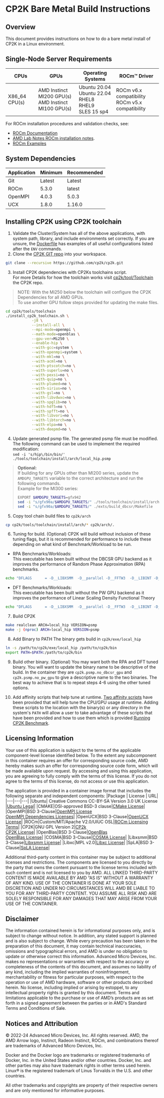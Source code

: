 # CP2K Bare Metal Build Instructions 

## Overview
This document provides instructions on how to do a bare metal install of CP2K in a Linux environment. 

## Single-Node Server Requirements
| CPUs | GPUs | Operating Systems | ROCm™ Driver |
| ---- | ---- | ----------------- | ------------ |
| X86_64 CPU(s) | AMD Instinct MI200 GPU(s) <br>  AMD Instinct MI100 GPU(s) | Ubuntu 20.04 <br> Ubuntu 22.04 <BR> RHEL8 <br> RHEL9 <br> SLES 15 sp4 | ROCm v6.x compatibility<br>ROCm v5.x compatibility |

For ROCm installation procedures and validation checks, see:
* [ROCm Documentation](https://rocm.docs.amd.com)
* [AMD Lab Notes ROCm installation notes](https://github.com/amd/amd-lab-notes/tree/release/rocm-installation).
* [ROCm Examples](https://github.com/amd/rocm-examples)

## System Dependencies
|Application|Minimum|Recommended|
|---|---|---|
|Git|Latest|Latest|
|ROCm|5.3.0|latest|
|OpenMPI|4.0.3|5.0.3|
|UCX|1.8.0|1.16.0|


## Installing CP2K using CP2K toolchain

1. Validate the Cluster/System has all of the above applications, with system path, library, and include environments set correctly. If you are unsure, the [Dockerfile](/cp2k/docker/Dockerfile) has examples of all useful configurations listed after the `ENV` commands. 
2. Clone the [CP2K GIT repo](https://github.com/cp2k/cp2k.git) into your workspace. 
```bash
git clone --recursive https://github.com/cp2k/cp2k.git
```
3. Install CP2K dependencies with CP2Ks toolchains script.  
For more Details for how the toolchain works visit [cp2k/tool/Toolchain](https://github.com/cp2k/cp2k/tree/master/tools/toolchain) the CP2K repo.

> NOTE: With the Mi250 below the toolchain will configure the CP2K Dependencies for all AMD GPUs.  
> To use another GPU follow steps provided for updating the make files. 

```bash
cd cp2k/tools/toolchain
./install_cp2k_toolchain.sh \
            -j8 \
            --install-all \
            --mpi-mode=openmpi \
            --math-mode=openblas \
            --gpu-ver=Mi250 \
            --enable-hip \
            --with-gcc=system \
            --with-openmpi=system \
            --with-mkl=no \
            --with-acml=no \
            --with-ptscotch=no \
            --with-superlu=no \
            --with-pexsi=no \
            --with-quip=no \
            --with-plumed=no \
            --with-sirius=no \
            --with-gsl=no \
            --with-libvdwxc=no \
            --with-spglib=no \
            --with-hdf5=no \
            --with-spfft=no \
            --with-libvori=no \
            --with-libtorch=no \
            --with-elpa=no \
            --with-deepmd=no \
```

4. Update generated psmp file.
The generated psmp file must be modified. The following command can be used to implement the required modification:  
`sed -i 's/hip\/bin/bin/' ./tools/toolchain/install/arch/local_hip.psmp`  
> **Optional:**   
> If building for any GPUs other than MI200 series, update the `AMDGPU_TARGETS` variable to the correct architecture and run the following commands.  
>Example for the MI300 series:  
>```bash
>EXPORT $AMDGPU_TARGETS=gfx942
>sed -i "s/gfx90a/$AMDGPU_TARGETS/" ./tools/toolchain/install/arch/local_hip.psmp
>sed -i "s/gfx90a/$AMDGPU_TARGETS/" ./exts/build_dbcsr/Makefile
>```

5. Copy tool chain build files to `cp2k/arch`
```bash
cp cp2k/tools/toolchain/install/arch/* cp2k/arch/.
```

6. Tuning for build. (Optional)
CP2K will build without inclusion of these tuning flags, but it is recommended for performance to include these depending on what kind of Benchmark/Workload to be run. 

- RPA Benchmarks/Workloads:  
This executable has been built without the DBCSR GPU backend as it improves the performance of Random Phase Approximation (RPA) benchmarks.
```bash
echo "DFLAGS      = -D__LIBXSMM  -D__parallel -D__FFTW3  -D__LIBINT -D__LIBXC -D__SCALAPACK -D__COSMA -D__OFFLOAD_GEMM   -D__SPLA   -D__HIP_PLATFORM_AMD__ -D__OFFLOAD_HIP" >> cp2k/arch/local_hip.psmp
```

- DFT Benchmarks/Workloads:  
This executable has been built without the PW GPU backend as it improves the performance of Linear Scaling Density Functional Theory 
```bash
echo "DFLAGS      = -D__LIBXSMM  -D__parallel -D__FFTW3  -D__LIBINT -D__LIBXC -D__SCALAPACK -D__COSMA -D__OFFLOAD_GEMM   -D__SPLA   -D__HIP_PLATFORM_AMD__ -D__OFFLOAD_HIP -D__DBCSR_ACC -D__NO_OFFLOAD_PW" >> cp2k/arch/local_hip.psmp
```

7. Build CP2K
```bash
make realclean ARCH=local_hip VERSION=psmp
make -j (nproc) ARCH=local_hip VERSION=psmp
```

8. Add Binary to PATH
The binary gets build in `cp2k/exe/local_hip`
```BASH
ln -s /path/to/cp2k/exe/local_hip /path/to/cp2k/bin 
export PATH=$PATH:/path/to/cp2k/bin
```

9. Build other binary. (Optional)
You may want both the RPA and DFT tuned binary. 
You will want to update the binary name to be descriptive of the build. 
In the container they are `cp2k.psmp.no_dbcsr_gpu` and `cp2k.psmp.no_pw_gpu` to give a descriptive name to the two binaries.
The best way to achieve that is to repeat steps 4-6 using the other tuned options. 

10. Add affinity scripts that help tune at runtime. 
[Two affinity scripts](/cp2k/docker/scripts/) have been provided that will help tune the CPU/GPU usage at runtime.
Adding these scripts to the location with the binary(s) or any directory in the system's `PATH` will allow a user to take advantage of these scripts that have been provided and how to use them which is provided [Running CP2K Benchmark](/cp2k/README.md#running-cp2k-benchmarks).


## Licensing Information
Your use of this application is subject to the terms of the applicable component-level license identified below. To the extent any subcomponent in this container requires an offer for corresponding source code, AMD hereby makes such an offer for corresponding source code form, which will be made available upon request. By accessing and using this application, you are agreeing to fully comply with the terms of this license. If you do not agree to the terms of this license, do not access or use this application.

The application is provided in a container image format that includes the following separate and independent components:
|Package | License | URL|
|---|---|---|
|Ubuntu| Creative Commons CC-BY-SA Version 3.0 UK License |[Ubuntu Legal](https://ubuntu.com/legal)|
|CMAKE|OSI-approved BSD-3 clause|[CMake License](https://cmake.org/licensing/)|
|OpenMPI|BSD 3-Clause|[OpenMPI License](https://www-lb.open-mpi.org/community/license.php)<br /> [OpenMPI Dependencies Licenses](https://docs.open-mpi.org/en/v5.0.x/license/index.html)|
|OpenUCX|BSD 3-Clause|[OpenUCX License](https://openucx.org/license/)|
|ROCm|Custom/MIT/Apache V2.0/UIUC OSL|[ROCm Licensing Terms](https://rocm.docs.amd.com/en/latest/about/license.html)|
|CP2K|GNU GPL Version 2|[CP2k](https://www.cp2k.org/)<br />[CP2K License](https://github.com/cp2k/cp2k/blob/master/LICENSE)|
|OpenBlas|BSD 3-Clause|[OpenBlas](https://www.openblas.net/)<br /> [OpenBlas License](https://github.com/xianyi/OpenBLAS/blob/develop/LICENSE)|
|COSMA|BSD 3-Clause|[COSMA License](https://github.com/eth-cscs/COSMA/blob/master/LICENSE)|
|Libxsmm|BSD 3-Classe|[Libxsmm License](https://libxsmm.readthedocs.io/en/latest/LICENSE/)|
|Libxc|MPL v2.0|[Libxc License](https://github.com/ElectronicStructureLibrary/libxc)|
|SpLA|BSD 3-Clause|[SpLA License](https://github.com/eth-cscs/spla/blob/master/LICENSE)|

Additional third-party content in this container may be subject to additional licenses and restrictions. The components are licensed to you directly by the party that owns the content pursuant to the license terms included with such content and is not licensed to you by AMD. ALL LINKED THIRD-PARTY CONTENT IS MADE AVAILABLE BY AMD “AS IS” WITHOUT A WARRANTY OF ANY KIND. USE OF THE CONTAINER IS DONE AT YOUR SOLE DISCRETION AND UNDER NO CIRCUMSTANCES WILL AMD BE LIABLE TO YOU FOR ANY THIRD-PARTY CONTENT. YOU ASSUME ALL RISK AND ARE SOLELY RESPONSIBLE FOR ANY DAMAGES THAT MAY ARISE FROM YOUR USE OF THE CONTAINER.
 
## Disclaimer
The information contained herein is for informational purposes only, and is subject to change without notice. In addition, any stated support is planned and is also subject to change. While every precaution has been taken in the preparation of this document, it may contain technical inaccuracies, omissions and typographical errors, and AMD is under no obligation to update or otherwise correct this information. Advanced Micro Devices, Inc. makes no representations or warranties with respect to the accuracy or completeness of the contents of this document, and assumes no liability of any kind, including the implied warranties of noninfringement, merchantability or fitness for particular purposes, with respect to the operation or use of AMD hardware, software or other products described herein. No license, including implied or arising by estoppel, to any intellectual property rights is granted by this document. Terms and limitations applicable to the purchase or use of AMD’s products are as set forth in a signed agreement between the parties or in AMD's Standard Terms and Conditions of Sale.

 
## Notices and Attribution
© 2022-24 Advanced Micro Devices, Inc. All rights reserved. AMD, the AMD Arrow logo, Instinct, Radeon Instinct, ROCm, and combinations thereof are trademarks of Advanced Micro Devices, Inc.

Docker and the Docker logo are trademarks or registered trademarks of Docker, Inc. in the United States and/or other countries. Docker, Inc. and other parties may also have trademark rights in other terms used herein. Linux® is the registered trademark of Linus Torvalds in the U.S. and other countries.

All other trademarks and copyrights are property of their respective owners and are only mentioned for informative purposes.

